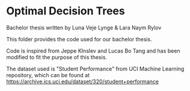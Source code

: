 # Optimal Decision Trees
Bachelor thesis written by 
Luna Veje Lynge & Lara Naym Rylov

This folder provides the code used for our bachelor thesis.

Code is inspired from Jeppe KInslev and Lucas Bo Tang and has been modified to fit the purpose of this thesis.

The dataset used is "Student Performance" from UCI Machine Learning repository, which can be found at https://archive.ics.uci.edu/dataset/320/student+performance
